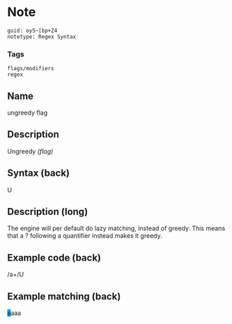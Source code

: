 # Note
```
guid: oy5~[bp+Z4
notetype: Regex Syntax
```

### Tags
```
flags/modifiers
regex
```

## Name
ungreedy flag

## Description
Ungreedy <i>(flag)</i>

## Syntax (back)
<div>
  U
</div>

## Description (long)
The engine will per default do lazy matching, instead of greedy. This means that a ? following a quantifier instead makes it greedy.

## Example code (back)
/a+/U

## Example matching (back)
<span style="background-color: rgb(0, 170, 255);">a</span>aaa
